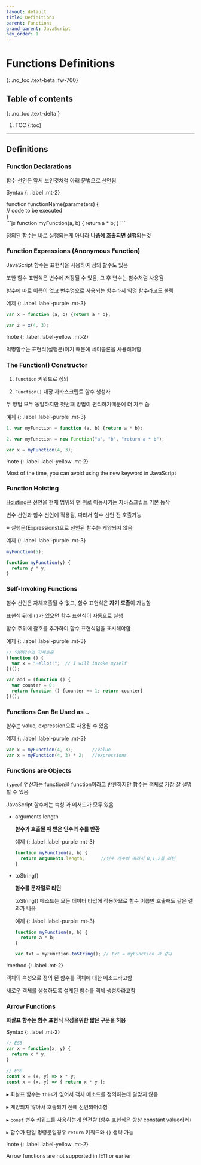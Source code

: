 ```yaml
---
layout: default
title: Definitions
parent: Functions
grand_parent: JavaScript
nav_order: 1
---
```


# Functions Definitions
{: .no_toc .text-beta .fw-700}

## Table of contents
{: .no_toc .text-delta }

1. TOC
{:toc}

---

## Definitions

### Function Declarations

함수 선언은 앞서 보인것처럼 아래 문법으로 선언됨

Syntax
{: .label .mt-2}
<div class="code-example" markdown="1">
function functionName(parameters) { <br>
  // code to be executed            <br>
}                               
</div>
```js
function myFunction(a, b) {
  return a * b;
}
```

정의된 함수는 바로 실행되는게 아니라 **나중에 호출되면 실행**되는것

### Function Expressions (Anonymous Function)

JavaScript 함수는 표현식을 사용하여 정의 할수도 있음

또한 함수 표현식은 변수에 저장될 수 있음, 그 후 변수는 함수처럼 사용됨

함수에 따로 이름이 없고 변수명으로 사용되는 함수라서 익명 함수라고도 불림

예제
{: .label .label-purple .mt-3}
```js
var x = function (a, b) {return a * b};

var z = x(4, 3);
```

!note
{: .label .label-yellow .mt-2}
<div class="code-example" markdown="1">
익명함수는 표현식(실행문)이기 때문에 세미콜론을 사용해야함 
</div>

### The Function() Constructor

1. `function` 키워드로 정의

2. `Function()` 내장 자바스크립트 함수 생성자

두 방법 모두 동일하지만 첫번째 방법이 편리하기때문에 더 자주 씀

예제
{: .label .label-purple .mt-3}
```js
1. var myFunction = function (a, b) {return a * b};

2. var myFunction = new Function("a", "b", "return a * b");

var x = myFunction(4, 3);
```

!note
{: .label .label-yellow .mt-2}
<div class="code-example" markdown="1">
Most of the time, you can avoid using the new keyword in JavaScript
</div>

### Function Hoisting

[Hoisting]()은 선언을 현재 범위의 맨 위로 이동시키는 자바스크립트 기본 동작

변수 선언과 함수 선언에 적용됨, 따라서 함수 선언 전 호출가능

※ 실행문(Expressions)으로 선언된 함수는 게양되지 않음

예제
{: .label .label-purple .mt-3}
```js
myFunction(5);

function myFunction(y) {
  return y * y;
}
```

### Self-Invoking Functions

함수 선언은 자체호출될 수 없고, 함수 표현식은 **자기 호출**이 가능함

표현식 뒤에 `()`가 있으면 함수 표현식이 자동으로 실행

함수 주위에 괄호를 추가하여 함수 표현식임을 표시해야함

예제
{: .label .label-purple .mt-3}
```js
// 익명함수의 자체호출
(function () {
  var x = "Hello!!";  // I will invoke myself
})();

var add = (function () {
  var counter = 0;
  return function () {counter += 1; return counter}
})();
```

### Functions Can Be Used as ..

함수는 value, expression으로 사용될 수 있음

예제
{: .label .label-purple .mt-3}
```js
var x = myFunction(4, 3);       //value
var x = myFunction(4, 3) * 2;   //expressions
```

### Functions are Objects

`typeof` 연산자는 function을 function이라고 반환하지만 함수는 객체로 가장 잘 설명 할 수 있음

JavaScript 함수에는 속성 과 메서드가 모두 있음

* arguments.length 

    **함수가 호출될 때 받은 인수의 수를 반환**

    예제
    {: .label .label-purple .mt-3}
    ```js
    function myFunction(a, b) {
      return arguments.length;      //인수 개수에 따라서 0,1,2를 리턴
    }
    ```

* toString() 

    **함수를 문자열로 리턴**
    
    toString() 메소드는 모든 데이터 타입에 작용하므로 함수 이름만 호출해도 같은 결과가 나옴

    예제
    {: .label .label-purple .mt-3}
    ```js
    function myFunction(a, b) {
      return a * b;
    }

    var txt = myFunction.toString(); // txt = myFunction 과 같다
    ```

!method
{: .label .mt-2}
<div class="code-example" markdown="1">
객체의 속성으로 정의 된 함수를 객체에 대한 메소드라고함

새로운 객체를 생성하도록 설계된 함수를 객체 생성자라고함
</div>

### Arrow Functions

**화살표 함수는 함수 표현식 작성을위한 짧은 구문을 허용**

Syntax
{: .label .mt-2}
```js
// ES5
var x = function(x, y) {
  return x * y;
}

// ES6
const x = (x, y) => x * y;
const x = (x, y) => { return x * y };
```

&#9656; 화살표 함수는 `this`가 없어서 객체 메소드를 정의하는데 알맞지 않음

&#9656; 게양되지 않아서 호출되기 전에 선언되어야함

&#9656; `const` 변수 키워드를 사용하는게 안전함 (함수 표현식은 항상 constant value라서)

&#9656; 함수가 단일 명령문일경우 `return` 키워드와 `{}` 생략 가능

!note
{: .label .label-yellow .mt-2}
<div class="code-example" markdown="1">
Arrow functions are not supported in IE11 or earlier
</div>

